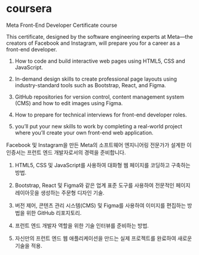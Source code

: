 # coursera

Meta Front-End Developer Certificate course

This certificate, designed by the software engineering experts at Meta—the creators of Facebook and Instagram, will prepare you for a career as a front-end developer.

1. How to code and build interactive web pages using HTML5, CSS and JavaScript. 

2. In-demand design skills to create professional page layouts using industry-standard tools such as Bootstrap, React, and Figma. 

3. GitHub repositories for version control, content management system (CMS) and how to edit images using Figma. 

4. How to prepare for technical interviews for front-end developer roles.

5. you’ll put your new skills to work by completing a real-world project where you’ll create your own front-end web application.


Facebook 및 Instagram을 만든 Meta의 소프트웨어 엔지니어링 전문가가 설계한 이 인증서는 프런트 엔드 개발자로서의 경력을 준비합니다.

1. HTML5, CSS 및 JavaScript를 사용하여 대화형 웹 페이지를 코딩하고 구축하는 방법.

2. Bootstrap, React 및 Figma와 같은 업계 표준 도구를 사용하여 전문적인 페이지 레이아웃을 생성하는 주문형 디자인 기술.

3. 버전 제어, 콘텐츠 관리 시스템(CMS) 및 Figma를 사용하여 이미지를 편집하는 방법을 위한 GitHub 리포지토리.

4. 프런트 엔드 개발자 역할을 위한 기술 인터뷰를 준비하는 방법.

5. 자신만의 프런트 엔드 웹 애플리케이션을 만드는 실제 프로젝트를 완료하여 새로운 기술을 적용.
